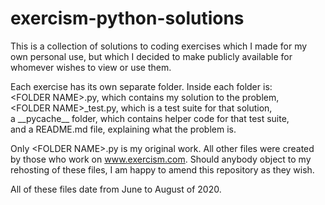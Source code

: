 # exercism-python-solutions
This is a collection of solutions to coding exercises which I made for my own personal use, but which I decided to make publicly available for whomever wishes to view or use them.

Each exercise has its own separate folder.
Inside each folder is:  
\<FOLDER NAME\>.py, which contains my solution to the problem,  
\<FOLDER NAME\>\_test.py, which is a test suite for that solution,  
a \_\_pycache\_\_ folder, which contains helper code for that test suite,  
and a README.md file, explaining what the problem is.  

Only \<FOLDER NAME\>.py is my original work. 
All other files were created by those who work on www.exercism.com.
Should anybody object to my rehosting of these files, I am happy to amend this repository as they wish.

All of these files date from June to August of 2020.
